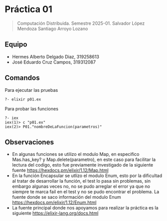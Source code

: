 # Práctica 01

> Computación Distribuida.
> Semestre 2025-01.
> Salvador López Mendoza
> Santiago Arroyo Lozano

## Equipo 
- Hermes Alberto Delgado Diaz, 319258613
- José Eduardo Cruz Campos, 319312087

## Comandos 

Para ejecutar las pruebas

```shell
?- elixir p01.ex
```

Para probar las funciones

```shell
?- iex
iex(1)> c "p01.ex"
iex(2)> P01."nombreDeLaFuncion(parametros)"
```

## Observaciones

- En algunas funciones se utilizo el modulo Map, en especifico Mas.has_key? y Map.delete(parametro), en este caso para facilitar la lectura del codigo, esto fue previamente investigado de la siguiente fuente https://hexdocs.pm/elixir/1.12/Map.html
- En la función Encapsular se utlizo el modulo Enum, esto por la dificultad al tratar de desarrollar la función, el test lo pasa sin problemas, sin embargo algunas veces no, no se pudo arreglar el error ya que no siempre te marca fail en el test y no se pudo encontrar el problema. La fuente donde se saco información del modulo Enum https://hexdocs.pm/elixir/1.12/Enum.html
- La fuente principal donde nos apoyamos para realizar la práctica es la siguiente https://elixir-lang.org/docs.html
